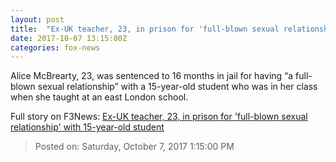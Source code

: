 ```yaml
---
layout: post
title:  "Ex-UK teacher, 23, in prison for 'full-blown sexual relationship' with 15-year-old student"
date: 2017-10-07 13:15:00Z
categories: fox-news
---
```


Alice McBrearty, 23, was sentenced to 16 months in jail for having “a full-blown sexual relationship” with a 15-year-old student who was in her class when she taught at an east London school.


Full story on F3News: [Ex-UK teacher, 23, in prison for 'full-blown sexual relationship' with 15-year-old student](http://www.f3nws.com/n/TQktfC)

> Posted on: Saturday, October 7, 2017 1:15:00 PM

